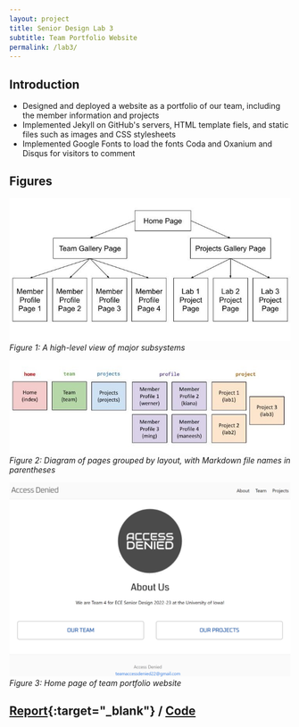 ```yaml
---
layout: project
title: Senior Design Lab 3
subtitle: Team Portfolio Website
permalink: /lab3/
---
```


## Introduction

- Designed and deployed a website as a portfolio of our team, including the member information and projects
- Implemented Jekyll on GitHub's servers, HTML template fiels, and static files such as images and CSS stylesheets
- Implemented Google Fonts to load the fonts Coda and Oxanium and Disqus for visitors to comment

## Figures

![](/assets/img/lab3view.jpg)
*Figure 1: A high-level view of major subsystems*

![](/assets/img/lab3view2.jpg)
*Figure 2: Diagram of pages grouped by layout, with Markdown file names in parentheses*

![](/assets/img/lab3view3.png)
*Figure 3: Home page of team portfolio website*


## [Report](https://docs.google.com/document/d/1ZFb5mZsp_u-5JMseRqmH7K8rBucD17bacw_xUfrmNg8/edit?usp=sharing){:target="_blank"} / [Code](https://github.com/accessdenied22/accessdenied22.github.io)
